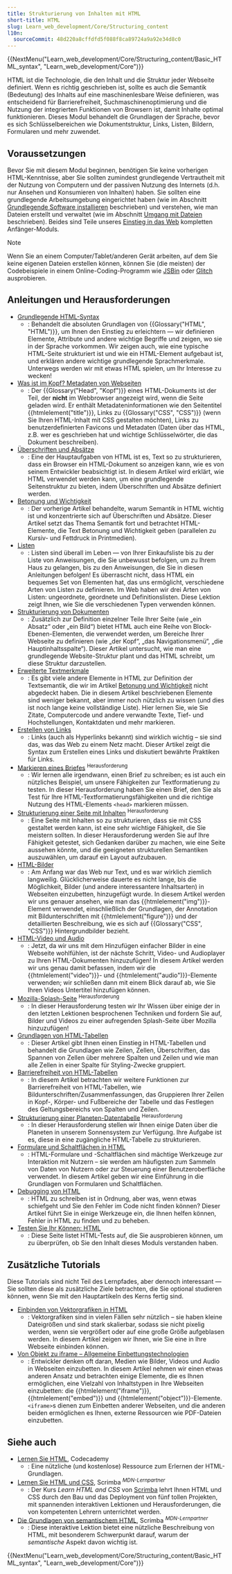 ```yaml
---
title: Strukturierung von Inhalten mit HTML
short-title: HTML
slug: Learn_web_development/Core/Structuring_content
l10n:
  sourceCommit: 48d220a8cffdfd5f088f8ca89724a9a92e34d8c0
---
```


{{NextMenu("Learn_web_development/Core/Structuring_content/Basic_HTML_syntax", "Learn_web_development/Core")}}

HTML ist die Technologie, die den Inhalt und die Struktur jeder Webseite definiert. Wenn es richtig geschrieben ist, sollte es auch die Semantik (Bedeutung) des Inhalts auf eine maschinenlesbare Weise definieren, was entscheidend für Barrierefreiheit, Suchmaschinenoptimierung und die Nutzung der integrierten Funktionen von Browsern ist, damit Inhalte optimal funktionieren. Dieses Modul behandelt die Grundlagen der Sprache, bevor es sich Schlüsselbereichen wie Dokumentstruktur, Links, Listen, Bildern, Formularen und mehr zuwendet.

## Voraussetzungen

Bevor Sie mit diesem Modul beginnen, benötigen Sie keine vorherigen HTML-Kenntnisse, aber Sie sollten zumindest grundlegende Vertrautheit mit der Nutzung von Computern und der passiven Nutzung des Internets (d.h. nur Ansehen und Konsumieren von Inhalten) haben. Sie sollten eine grundlegende Arbeitsumgebung eingerichtet haben (wie im Abschnitt [Grundlegende Software installieren](/de/docs/Learn_web_development/Getting_started/Environment_setup/Installing_software) beschrieben) und verstehen, wie man Dateien erstellt und verwaltet (wie im Abschnitt [Umgang mit Dateien](/de/docs/Learn_web_development/Getting_started/Environment_setup/Dealing_with_files) beschrieben). Beides sind Teile unseres [Einstieg in das Web](/de/docs/Learn_web_development/Getting_started/Your_first_website) kompletten Anfänger-Moduls.

> [!NOTE]
> Wenn Sie an einem Computer/Tablet/anderen Gerät arbeiten, auf dem Sie keine eigenen Dateien erstellen können, können Sie (die meisten) der Codebeispiele in einem Online-Coding-Programm wie [JSBin](https://jsbin.com/) oder [Glitch](https://glitch.com/) ausprobieren.

## Anleitungen und Herausforderungen

- [Grundlegende HTML-Syntax](/de/docs/Learn_web_development/Core/Structuring_content/Basic_HTML_syntax)
  - : Behandelt die absoluten Grundlagen von {{Glossary("HTML", "HTML")}}, um Ihnen den Einstieg zu erleichtern — wir definieren Elemente, Attribute und andere wichtige Begriffe und zeigen, wo sie in der Sprache vorkommen. Wir zeigen auch, wie eine typische HTML-Seite strukturiert ist und wie ein HTML-Element aufgebaut ist, und erklären andere wichtige grundlegende Sprachmerkmale. Unterwegs werden wir mit etwas HTML spielen, um Ihr Interesse zu wecken!
- [Was ist im Kopf? Metadaten von Webseiten](/de/docs/Learn_web_development/Core/Structuring_content/Webpage_metadata)
  - : Der {{Glossary("Head", "Kopf")}} eines HTML-Dokuments ist der Teil, der **nicht** im Webbrowser angezeigt wird, wenn die Seite geladen wird. Er enthält Metadateninformationen wie den Seitentitel {{htmlelement("title")}}, Links zu {{Glossary("CSS", "CSS")}} (wenn Sie Ihren HTML-Inhalt mit CSS gestalten möchten), Links zu benutzerdefinierten Favicons und Metadaten (Daten über das HTML, z.B. wer es geschrieben hat und wichtige Schlüsselwörter, die das Dokument beschreiben).
- [Überschriften und Absätze](/de/docs/Learn_web_development/Core/Structuring_content/Headings_and_paragraphs)
  - : Eine der Hauptaufgaben von HTML ist es, Text so zu strukturieren, dass ein Browser ein HTML-Dokument so anzeigen kann, wie es von seinem Entwickler beabsichtigt ist. In diesem Artikel wird erklärt, wie HTML verwendet werden kann, um eine grundlegende Seitenstruktur zu bieten, indem Überschriften und Absätze definiert werden.
- [Betonung und Wichtigkeit](/de/docs/Learn_web_development/Core/Structuring_content/Emphasis_and_importance)
  - : Der vorherige Artikel behandelte, warum Semantik in HTML wichtig ist und konzentrierte sich auf Überschriften und Absätze. Dieser Artikel setzt das Thema Semantik fort und betrachtet HTML-Elemente, die Text Betonung und Wichtigkeit geben (parallelen zu Kursiv- und Fettdruck in Printmedien).
- [Listen](/de/docs/Learn_web_development/Core/Structuring_content/Lists)
  - : Listen sind überall im Leben — von Ihrer Einkaufsliste bis zu der Liste von Anweisungen, die Sie unbewusst befolgen, um zu Ihrem Haus zu gelangen, bis zu den Anweisungen, die Sie in diesen Anleitungen befolgen! Es überrascht nicht, dass HTML ein bequemes Set von Elementen hat, das uns ermöglicht, verschiedene Arten von Listen zu definieren. Im Web haben wir drei Arten von Listen: ungeordnete, geordnete und Definitionslisten. Diese Lektion zeigt Ihnen, wie Sie die verschiedenen Typen verwenden können.
- [Strukturierung von Dokumenten](/de/docs/Learn_web_development/Core/Structuring_content/Structuring_documents)
  - : Zusätzlich zur Definition einzelner Teile Ihrer Seite (wie „ein Absatz“ oder „ein Bild“) bietet HTML auch eine Reihe von Block-Ebenen-Elementen, die verwendet werden, um Bereiche Ihrer Webseite zu definieren (wie „der Kopf“, „das Navigationsmenü“, „die Hauptinhaltsspalte“). Dieser Artikel untersucht, wie man eine grundlegende Website-Struktur plant und das HTML schreibt, um diese Struktur darzustellen.
- [Erweiterte Textmerkmale](/de/docs/Learn_web_development/Core/Structuring_content/Advanced_text_features)
  - : Es gibt viele andere Elemente in HTML zur Definition der Textsemantik, die wir im Artikel [Betonung und Wichtigkeit](/de/docs/Learn_web_development/Core/Structuring_content/Emphasis_and_importance) nicht abgedeckt haben. Die in diesem Artikel beschriebenen Elemente sind weniger bekannt, aber immer noch nützlich zu wissen (und dies ist noch lange keine vollständige Liste). Hier lernen Sie, wie Sie Zitate, Computercode und andere verwandte Texte, Tief- und Hochstellungen, Kontaktdaten und mehr markieren.
- [Erstellen von Links](/de/docs/Learn_web_development/Core/Structuring_content/Creating_links)
  - : Links (auch als Hyperlinks bekannt) sind wirklich wichtig – sie sind das, was das Web zu einem Netz macht. Dieser Artikel zeigt die Syntax zum Erstellen eines Links und diskutiert bewährte Praktiken für Links.
- [Markieren eines Briefes](/de/docs/Learn_web_development/Core/Structuring_content/Marking_up_a_letter) <sup>Herausforderung</sup>
  - : Wir lernen alle irgendwann, einen Brief zu schreiben; es ist auch ein nützliches Beispiel, um unsere Fähigkeiten zur Textformatierung zu testen. In dieser Herausforderung haben Sie einen Brief, den Sie als Test für Ihre HTML-Textformatierungsfähigkeiten und die richtige Nutzung des HTML-Elements `<head>` markieren müssen.
- [Strukturierung einer Seite mit Inhalten](/de/docs/Learn_web_development/Core/Structuring_content/Structuring_a_page_of_content) <sup>Herausforderung</sup>
  - : Eine Seite mit Inhalten so zu strukturieren, dass sie mit CSS gestaltet werden kann, ist eine sehr wichtige Fähigkeit, die Sie meistern sollten. In dieser Herausforderung werden Sie auf Ihre Fähigkeit getestet, sich Gedanken darüber zu machen, wie eine Seite aussehen könnte, und die geeigneten strukturellen Semantiken auszuwählen, um darauf ein Layout aufzubauen.
- [HTML-Bilder](/de/docs/Learn_web_development/Core/Structuring_content/HTML_images)
  - : Am Anfang war das Web nur Text, und es war wirklich ziemlich langweilig. Glücklicherweise dauerte es nicht lange, bis die Möglichkeit, Bilder (und andere interessantere Inhaltsarten) in Webseiten einzubetten, hinzugefügt wurde. In diesem Artikel werden wir uns genauer ansehen, wie man das {{htmlelement("img")}}-Element verwendet, einschließlich der Grundlagen, der Annotation mit Bildunterschriften mit {{htmlelement("figure")}} und der detaillierten Beschreibung, wie es sich auf {{Glossary("CSS", "CSS")}} Hintergrundbilder bezieht.
- [HTML-Video und Audio](/de/docs/Learn_web_development/Core/Structuring_content/HTML_video_and_audio)
  - : Jetzt, da wir uns mit dem Hinzufügen einfacher Bilder in eine Webseite wohlfühlen, ist der nächste Schritt, Video- und Audioplayer zu Ihren HTML-Dokumenten hinzuzufügen! In diesem Artikel werden wir uns genau damit befassen, indem wir die {{htmlelement("video")}}- und {{htmlelement("audio")}}-Elemente verwenden; wir schließen dann mit einem Blick darauf ab, wie Sie Ihren Videos Untertitel hinzufügen können.
- [Mozilla-Splash-Seite](/de/docs/Learn_web_development/Core/Structuring_content/Mozilla_splash_page) <sup>Herausforderung</sup>
  - : In dieser Herausforderung testen wir Ihr Wissen über einige der in den letzten Lektionen besprochenen Techniken und fordern Sie auf, Bilder und Videos zu einer aufregenden Splash-Seite über Mozilla hinzuzufügen!
- [Grundlagen von HTML-Tabellen](/de/docs/Learn_web_development/Core/Structuring_content/HTML_table_basics)
  - : Dieser Artikel gibt Ihnen einen Einstieg in HTML-Tabellen und behandelt die Grundlagen wie Zeilen, Zellen, Überschriften, das Spannen von Zellen über mehrere Spalten und Zeilen und wie man alle Zellen in einer Spalte für Styling-Zwecke gruppiert.
- [Barrierefreiheit von HTML-Tabellen](/de/docs/Learn_web_development/Core/Structuring_content/Table_accessibility)
  - : In diesem Artikel betrachten wir weitere Funktionen zur Barrierefreiheit von HTML-Tabellen, wie Bildunterschriften/Zusammenfassungen, das Gruppieren Ihrer Zeilen in Kopf-, Körper- und Fußbereiche der Tabelle und das Festlegen des Geltungsbereichs von Spalten und Zeilen.
- [Strukturierung einer Planeten-Datentabelle](/de/docs/Learn_web_development/Core/Structuring_content/Planet_data_table) <sup>Herausforderung</sup>
  - : In dieser Herausforderung stellen wir Ihnen einige Daten über die Planeten in unserem Sonnensystem zur Verfügung. Ihre Aufgabe ist es, diese in eine zugängliche HTML-Tabelle zu strukturieren.
- [Formulare und Schaltflächen in HTML](/de/docs/Learn_web_development/Core/Structuring_content/HTML_forms)
  - : HTML-Formulare und -Schaltflächen sind mächtige Werkzeuge zur Interaktion mit Nutzern – sie werden am häufigsten zum Sammeln von Daten von Nutzern oder zur Steuerung einer Benutzeroberfläche verwendet. In diesem Artikel geben wir eine Einführung in die Grundlagen von Formularen und Schaltflächen.
- [Debugging von HTML](/de/docs/Learn_web_development/Core/Structuring_content/Debugging_HTML)
  - : HTML zu schreiben ist in Ordnung, aber was, wenn etwas schiefgeht und Sie den Fehler im Code nicht finden können? Dieser Artikel führt Sie in einige Werkzeuge ein, die Ihnen helfen können, Fehler in HTML zu finden und zu beheben.
- [Testen Sie Ihr Können: HTML](/de/docs/Learn_web_development/Core/Structuring_content/Test_your_skills)
  - : Diese Seite listet HTML-Tests auf, die Sie ausprobieren können, um zu überprüfen, ob Sie den Inhalt dieses Moduls verstanden haben.

## Zusätzliche Tutorials

Diese Tutorials sind nicht Teil des Lernpfades, aber dennoch interessant — Sie sollten diese als zusätzliche Ziele betrachten, die Sie optional studieren können, wenn Sie mit den Hauptartikeln des Kerns fertig sind.

- [Einbinden von Vektorgrafiken in HTML](/de/docs/Learn_web_development/Core/Structuring_content/Including_vector_graphics_in_HTML)
  - : Vektorgrafiken sind in vielen Fällen sehr nützlich – sie haben kleine Dateigrößen und sind stark skalierbar, sodass sie nicht pixelig werden, wenn sie vergrößert oder auf eine große Größe aufgeblasen werden. In diesem Artikel zeigen wir Ihnen, wie Sie eine in Ihre Webseite einbinden können.
- [Von Objekt zu iframe – Allgemeine Einbettungstechnologien](/de/docs/Learn_web_development/Core/Structuring_content/General_embedding_technologies)
  - : Entwickler denken oft daran, Medien wie Bilder, Videos und Audio in Webseiten einzubetten. In diesem Artikel nehmen wir einen etwas anderen Ansatz und betrachten einige Elemente, die es Ihnen ermöglichen, eine Vielzahl von Inhaltstypen in Ihre Webseiten einzubetten: die {{htmlelement("iframe")}}, {{htmlelement("embed")}} und {{htmlelement("object")}}-Elemente. `<iframe>`s dienen zum Einbetten anderer Webseiten, und die anderen beiden ermöglichen es Ihnen, externe Ressourcen wie PDF-Dateien einzubetten.

## Siehe auch

- [Lernen Sie HTML](https://www.codecademy.com/learn/learn-html), Codecademy
  - : Eine nützliche (und kostenlose) Ressource zum Erlernen der HTML-Grundlagen.
- [Lernen Sie HTML und CSS](https://scrimba.com/learn-html-and-css-c0p?via=mdn), Scrimba <sup>_MDN-Lernpartner_</sup>
  - : Der Kurs _Learn HTML and CSS_ von [Scrimba](https://scrimba.com/?via=mdn) lehrt Ihnen HTML und CSS durch den Bau und das Deployment von fünf tollen Projekten, mit spannenden interaktiven Lektionen und Herausforderungen, die von kompetenten Lehrern unterrichtet werden.
- [Die Grundlagen von semantischem HTML](https://scrimba.com/the-frontend-developer-career-path-c0j/~0xid?via=mdn), Scrimba <sup>_MDN-Lernpartner_</sup>
  - : Diese interaktive Lektion bietet eine nützliche Beschreibung von HTML, mit besonderem Schwerpunkt darauf, warum der _semantische_ Aspekt davon wichtig ist.

{{NextMenu("Learn_web_development/Core/Structuring_content/Basic_HTML_syntax", "Learn_web_development/Core")}}
